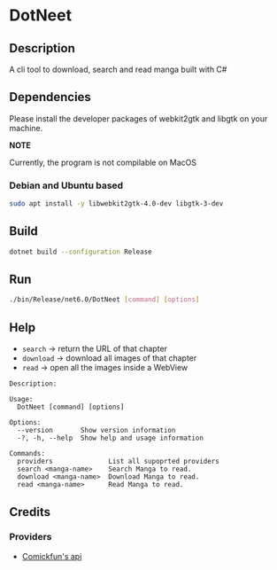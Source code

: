 # DotNeet

## Description

A cli tool to download, search and read manga built with C#

## Dependencies

Please install the developer packages of webkit2gtk and libgtk on your machine.

**NOTE**

Currently, the program is not compilable on MacOS

### Debian and Ubuntu based

```bash
sudo apt install -y libwebkit2gtk-4.0-dev libgtk-3-dev
```

## Build

```bash
dotnet build --configuration Release
```

## Run

```bash
./bin/Release/net6.0/DotNeet [command] [options]
```

## Help

- `search` → return the URL of that chapter
- `download` → download all images of that chapter
- `read` → open all the images inside a WebView

```
Description:

Usage:
  DotNeet [command] [options]

Options:
  --version       Show version information
  -?, -h, --help  Show help and usage information

Commands:
  providers              List all supoprted providers
  search <manga-name>    Search Manga to read.
  download <manga-name>  Download Manga to read.
  read <manga-name>      Read Manga to read.
```

## Credits

### Providers

- [Comickfun's api](https://api.comick.fun/docs/static/index.html)

